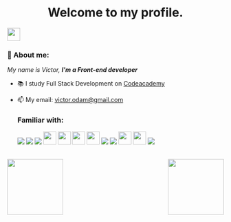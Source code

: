 
<h1 align='center'> Welcome to my profile. </h1>
<span> 
    
  <a href="https://www.linkedin.com/in/victor-melo-odam/" target="_blank"><img src="https://img.shields.io/badge/LinkedIn-0077B5?style=for-the-badge&logo=linkedin&logoColor=white" target="_blank" height="30px"></a> 

  </span>
  
### 👋 About me:



<p>
  <em>
    My name is Victor, <strong>I'm a Front-end developer</strong>
  </em>
</p>
 
- 📚 I study Full Stack Development on <a href="https://www.codecademy.com/learn" target="_blank"> Codeacademy </a>
- 📫 My email: victor.odam@gmail.com

  
  ### Familiar with:
  
  <div>
  <img src="https://img.shields.io/badge/html5-%23E34F26.svg?style=for-the-badge&logo=html5&logoColor=white"/>
  <img src="https://img.shields.io/badge/css3-%231572B6.svg?style=for-the-badge&logo=css3&logoColor=white"/>
  <img src="https://img.shields.io/badge/SASS-hotpink.svg?style=for-the-badge&logo=SASS&logoColor=white"/>
  <img src="https://img.shields.io/badge/Bootstrap-563D7C?style=for-the-badge&logo=bootstrap&logoColor=white" height="30px"/>  
    <img src="https://img.shields.io/badge/JavaScript-F7DF1E?style=for-the-badge&logo=javascript&logoColor=black" height="30px"/>
    <img src="https://img.shields.io/badge/TypeScript-007ACC?style=for-the-badge&logo=typescript&logoColor=white" height="30px"/>
    <img src="https://img.shields.io/badge/React-20232A?style=for-the-badge&logo=react&logoColor=61DAFB" height="30px"/>
    <img src="https://img.shields.io/badge/styled--components-DB7093?style=for-the-badge&logo=styled-components&logoColor=white">
    <img src="https://img.shields.io/badge/Next-black?style=for-the-badge&logo=next.js&logoColor=white">
    <img src="https://img.shields.io/badge/Node.js-43853D?style=for-the-badge&logo=node.js&logoColor=white" height="30px"/>
    <img src="https://img.shields.io/badge/MySQL-00000F?style=for-the-badge&logo=mysql&logoColor=white" height="30px"/>
    <img src="https://img.shields.io/badge/MongoDB-%234ea94b.svg?style=for-the-badge&logo=mongodb&logoColor=white"/>
    

  </div>

<br/>

  <div>
    <a href="https://github.com/oam-victor/">
    <img height="130" align="left" src="https://github-readme-stats.vercel.app/api?username=oam-victor&show_icons=true&theme=true&custom_title=Github%20Status&hide=issues&hide_border=true&bg_color=ffffff00&title_color=FC5C00&icon_color=F1ED0B&text_color=CCC8C8"/>
    <img height="130" align= "right" src="https://github-readme-stats.vercel.app/api/top-langs/?username=oam-victor&layout=compact&langs_count=7&theme=true&custom_title=Github%20Status&hide=issues&hide_border=true&bg_color=ffffff00&title_color=FC5C00&icon_color=32ff7b&text_color=CCC8C8"/>      
  </div>
  

 

